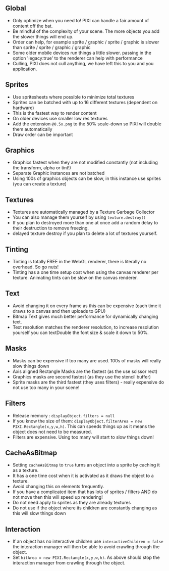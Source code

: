 ## Global
- Only optimize when you need to! PIXI can handle a fair amount of content off the bat.
- Be mindful of the complexity of your scene. The more objects you add the slower things will end up.
- Order can help, for example sprite / graphic / sprite / graphic is slower than sprite / sprite / graphic / graphic
- Some older mobile devices run things a little slower. passing in the option 'legacy:true' to the renderer can help with performance
- Culling, PIXI does not cull anything, we have left this to you and you application. 

## Sprites
- Use spritesheets where possible to minimize total textures
- Sprites can be batched with up to 16 different textures (dependent on hardware)
- This is the fastest way to render content
- On older devices use smaller low res textures
- Add the extension `@0.5x.png` to the 50% scale-down so PIXI will double them automatically
- Draw order can be important

## Graphics
- Graphics fastest when they are not modified constantly (not including the transform, alpha or tint!)
- Separate Graphic instances are not batched
- Using 100s of graphics objects can be slow, in this instance use sprites (you can create a texture)

## Textures
- Textures are automatically managed by a Texture Garbage Collector
- You can also manage them yourself by using `texture.destroy()`
- If you plan to destroyed more than one at once add a random delay to their destruction to remove freezing.
- delayed texture destroy if you plan to delete a lot of textures yourself.

## Tinting
- Tinting is totally FREE in the WebGL renderer, there is literally no overhead. So go nuts!
- Tinting has a one time setup cost when using the canvas renderer per texture. Animating tints can be slow on the canvas renderer.

## Text
- Avoid changing it on every frame as this can be expensive (each time it draws to a canvas and then uploads to GPU)
- Bitmap Text gives much better performance for dynamically changing text. 
- Text resolution matches the renderer resolution, to increase resolution yourself you can textDouble the font size & scale it down to 50%.

## Masks
- Masks can be expensive if too many are used. 100s of masks will really slow things down
- Axis aligned Rectangle Masks are the fastest (as the use scissor rect)
- Graphics masks are second fastest (as they use the stencil buffer)
- Sprite masks are the third fastest (they uses filters) - really expensive do not use too many in your scene!

## Filters
- Release memory : `displayObject.filters = null`
- If you know the size of them: `displayObject.filterArea = new PIXI.Rectangle(x,y,w,h)`. This can speeds things up as it means the object does not need to be measured. 
- Filters are expensive. Using too many will start to slow things down!

## CacheAsBitmap
- Setting `cacheAsBitmap` to `true` turns an object into a sprite by caching it as a texture.
- It has a one time cost when it is activated as it draws the object to a texture.
- Avoid changing this on elements frequently.
- If you have a complicated item that has lots of sprites / filters AND do not move then this will speed up rendering!
- Do not need apply to sprites as they are already textures
- Do not use if the object where its children are constantly changing as this will slow things down

## Interaction
- If an object has no interactive children use `interactiveChildren = false` the interaction manager will then be able to avoid crawling through the object.
- Set `hitArea = new PIXI.Rectangle(x,y,w,h)`. As above should stop the interaction manager from crawling through the object.